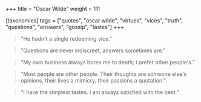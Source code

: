 +++
title = "Oscar Wilde"
weight = 111

[taxonomies]
tags = ["quotes", "oscar wilde", "virtues", "vices", "truth", "questions",
"answers", "gossip", "tastes"]
+++

> "He hadn't a single redeeming vice."

> "Questions are never indiscreet, answers sometimes are."

> "My own business always bores me to death; I prefer other people's."

> "Most people are other people. Their thoughts are someone else's opinions,
> their lives a mimicry, their passions a quotation."

> "I have the simplest tastes. I am always satisfied with the best."
